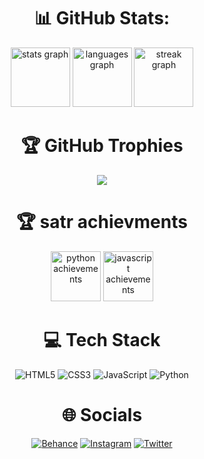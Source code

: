 <div align="center">

# 📊 GitHub Stats:

<img src="https://github-readme-stats.vercel.app/api?username=Fai707&theme=dark&hide_border=true&include_all_commits=false&count_private=false" height="95" alt="stats graph"/>
<img src="https://github-readme-streak-stats.herokuapp.com/?user=Fai707&theme=dark&hide_border=true" height="95" alt="languages graph"/>
<img src="https://github-readme-stats.vercel.app/api/top-langs/?username=Fai707&theme=dark&hide_border=true&include_all_commits=false&count_private=false&layout=compact" height="95" alt="streak graph"/>

# 🏆 GitHub Trophies
![](https://github-profile-trophy.vercel.app/?username=Fai707&theme=darkhub&no-frame=true&no-bg=true&margin-w=4)

# 🏆 satr achievments
<div align="center">
  <img src="https://assets.safcsp.cloud/programming-languages/pythonTwoStars.svg" height="80" width="80" alt="python achievements"  />
  <img src="https://assets.safcsp.cloud/programming-languages/jsTwoStars.svg" height="80" width="80" alt="javascript achievements"  />
</div>

# 💻 Tech Stack
![HTML5](https://img.shields.io/badge/html5-E34C26.svg?style=for-the-badge&logo=html5&logoColor=white) 
![CSS3](https://img.shields.io/badge/css3-264de4.svg?style=for-the-badge&logo=css3&logoColor=white) ![JavaScript](https://img.shields.io/badge/javascript-F0DB4F.svg?style=for-the-badge&logo=javascript&logoColor=black) ![Python](https://img.shields.io/badge/python-4B8BBE?style=for-the-badge&logo=python&logoColor=white)

# 🌐 Socials
[![Behance](https://img.shields.io/badge/Behance-1769ff?logo=behance&logoColor=white)](https://behance.net/iFai707) [![Instagram](https://img.shields.io/badge/Instagram-%23E4405F.svg?logo=Instagram&logoColor=white)](https://instagram.com/iFai707) [![Twitter](https://img.shields.io/badge/Twitter-%231DA1F2.svg?logo=Twitter&logoColor=white)](https://twitter.com/iFai707) 



